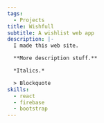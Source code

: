 ```yaml
---
tags:
  - Projects
title: Wishfull
subtitle: A wishlist web app
description: |-
  I made this web site.

  **More description stuff.**

  *Italics.*

  > Blockquote
skills:
  - react
  - firebase
  - bootstrap
---
```

